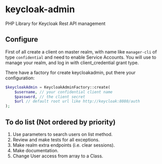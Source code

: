 # keycloak-admin
PHP Library for Keycloak Rest API management

## Configure
First of all create a client on master realm, with name like `manager-cli` of type `confidential` and need to enable Service Accounts.
You will use to manage your realm, and log in with client_credential grant type.

There have a factory for create keycloakadmin, put there your configuration:

```php
$keycloakAdmin = KeycloakAdminFactory::create(
    $username, // your confidential client name
    $password, // the client secret
    $url // default root url like http://keycloak:8080/auth
);
```

To do list (Not ordered by priority)
------
1. Use parameters to search users on list method.
2. Review and make tests for all exceptions.
3. Make realm extra endpoints (i.e. clear sessions).
4. Make documentation.
5. Change User access from array to a Class.